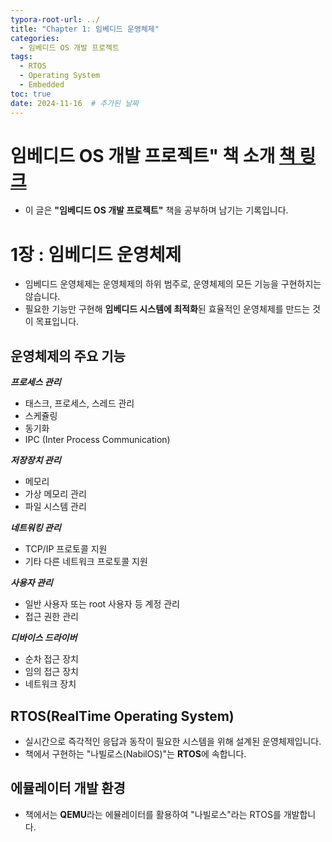 ```yaml
---
typora-root-url: ../
title: "Chapter 1: 임베디드 운영체제"
categories:
  - 임베디드 OS 개발 프로젝트
tags:
  - RTOS
  - Operating System
  - Embedded
toc: true
date: 2024-11-16  # 추가된 날짜
---
```


# 임베디드 OS 개발 프로젝트" 책 소개 [책 링크](https://www.aladin.co.kr/shop/wproduct.aspx?ItemId=221593471)   

- 이 글은 **"임베디드 OS 개발 프로젝트"** 책을 공부하며 남기는 기록입니다.

#  1장 : 임베디드 운영체제 

- 임베디드 운영체제는 운영체제의 하위 범주로, 운영체제의 모든 기능을 구현하지는 않습니다.
- 필요한 기능만 구현해 **임베디드 시스템에 최적화**된 효율적인 운영체제를 만드는 것이 목표입니다. 

## 운영체제의 주요 기능

***프로세스 관리***

- 태스크, 프로세스, 스레드 관리
- 스케쥴링
- 동기화
- IPC (Inter Process Communication)

***저장장치 관리***

- 메모리
- 가상 메모리 관리
- 파일 시스템 관리

***네트워킹 관리***

- TCP/IP 프로토콜 지원
- 기타 다른 네트워크 프로토콜 지원

***사용자 관리***

- 일반 사용자 또는 root 사용자 등 계정 관리
- 접근 권한 관리

***디바이스 드라이버***

- 순차 접근 장치 
- 임의 접근 장치
- 네트워크 장치

## RTOS(RealTime Operating System)

- 실시간으로 즉각적인 응답과 동작이 필요한 시스템을 위해 설계된 운영체제입니다.
- 책에서 구현하는 "나빌로스(NabilOS)"는 **RTOS**에 속합니다.



## 에뮬레이터 개발 환경

- 책에서는 **QEMU**라는 에뮬레이터를 활용하여 "나빌로스"라는 RTOS를 개발합니다.
